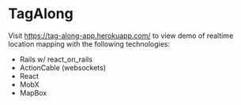 # TagAlong

Visit https://tag-along-app.herokuapp.com/ to view demo of realtime location mapping with the following technologies:

- Rails w/ react_on_rails
- ActionCable (websockets)
- React
- MobX
- MapBox

